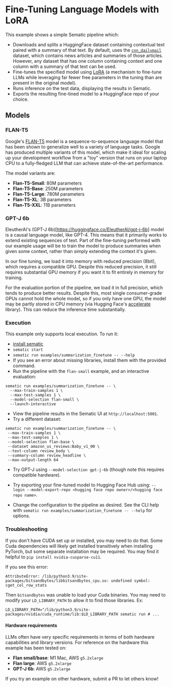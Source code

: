 # Fine-Tuning Language Models with LoRA

This example shows a simple Sematic pipeline which:

- Downloads and splits a HuggingFace dataset containing contextual text paired
with a summary of that text. By default, uses the
[`cnn_dailymail`](https://huggingface.co/datasets/cnn_dailymail) dataset,
which contains news articles and summaries of those articles. However,
any dataset that has one column containing context and one column with a
summary of that text can be used.
- Fine-tunes the specified model using
[LoRA](https://arxiv.org/abs/2106.09685) (a mechanism to fine-tune LLMs while
leveraging far fewer free parameters in the tuning than are present in the original
model).
- Runs inference on the test data, displaying the results in Sematic.
- Exports the resulting fine-tined model to a HuggingFace repo of your choice.

## Models

### FLAN-T5

Google's [FLAN-T5](https://huggingface.co/google/flan-t5-base) model is
a sequence-to-sequence language model that has been shown to generalize well
to a variety of language tasks. Google has produced multiple variants of
this model, which make it ideal for scaling up your development workflow
from a "toy" version that runs on your laptop CPU to a fully-fledged LLM
that can achieve state-of-the-art performance.

The model variants are:

- **Flan-T5-Small**: 80M parameters
- **Flan-T5-Base**: 250M parameters
- **Flan-T5-Large**: 780M parameters
- **Flan-T5-XL**: 3B parameters
- **Flan-T5-XXL**: 11B parameters

### GPT-J 6b

EleutherAI's (GPT-J 6b)[https://huggingface.co/EleutherAI/gpt-j-6b] model is
a causal language model, like GPT-4. This means that it primarily works to
extend existing sequences of text. Part of the fine-tuning performed
with our example usage will be to train the model to produce summaries
when given some context, rather than simply extending the context it's given.

In our fine tuning, we load it into memory with reduced precision (8bit), which
requires a compatible GPU. Despite this reduced precision, it still requires
substantial GPU memory if you want it to fit entirely in memory for training.

For the evaluation portion of the pipeline, we load it in full precision, which
tends to produce better results. Despite this, most single consumer-grade GPUs
cannot hold the whole model, so if you only have one GPU, the model may be
partly stored in CPU memory (via Hugging Face's
[accelerate](https://huggingface.co/docs/accelerate/index) library). This
can reduce the inference time substantially.

### Execution

This example only supports local execution. To run it:

- [install sematic](https://docs.sematic.dev/onboarding/get-started)
- `sematic start`
- `sematic run examples/summarization_finetune -- --help`
- If you see an error about missing libraries, install them with the provided command.
- Run the pipeline with the `flan-small` example, and an interactive evaluation:
```shell
sematic run examples/summarization_finetune -- \
  --max-train-samples 1 \
  --max-test-samples 1 \
  --model-selection flan-small \
  --launch-interactive
```
- View the pipeline results in the Sematic UI at `http://localhost:5001`.
- Try a different dataset:

```
sematic run examples/summarization_finetune -- \
 --max-train-samples 1 \
 --max-test-samples 1 \
 --model-selection flan-base \
 --dataset amazon_us_reviews:Baby_v1_00 \
 --text-column review_body \
 --summary-column review_headline \
 --max-output-length 64
```

- Try GPT-J using `--model-selection gpt-j-6b` (though note this requires compatible hardware).
- Try exporting your fine-tuned model to Hugging Face Hub using:
`--login --model-export-repo <hugging face repo owner>/<hugging face repo name>`.

- Change the configuration to the pipeline as desired. See the CLI help
with `sematic run examples/summarization_finetune -- --help` for options.

### Troubleshooting

If you don't have CUDA set up or installed, you may need to do that. Some Cuda dependencies will likely
get installed transitively when installing PyTorch, but some separate installation may be required.
You may find it helpful to `pip install nvidia-cusparse-cu11`.

If you see this error:
```
AttributeError: /lib/python3.9/site-packages/bitsandbytes/libbitsandbytes_cpu.so: undefined symbol: cget_col_row_stats
```
Then `bitsandbytes` was unable to load your Cuda binaries. You may need to modify your `LD_LIBRARY_PATH`
to allow it to find those libraries. Ex:
```
LD_LIBRARY_PATH="/lib/python3.9/site-packages/nvidia/cuda_runtime/lib:$LD_LIBRARY_PATH sematic run # ...
```

#### Hardware requirements

LLMs often have very specific requirements in terms of both hardware capabilities and
library versions. For reference on the hardware this example has been tested on:

- **Flan small/base**: M1 Mac, AWS `g5.2xlarge`
- **Flan large**: AWS `g5.2xlarge`
- **GPT-J 6b**: AWS `g5.2xlarge`

If you try an example on other hardware, submit a PR to let others know!
